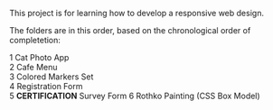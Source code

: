 This project is for learning how to develop a responsive web design.

The folders are in this order, based on the chronological order of completetion:


1 Cat Photo App  
2 Cafe Menu  
3 Colored Markers Set  
4 Registration Form  
5 **CERTIFICATION** Survey Form
6 Rothko Painting (CSS Box Model)
